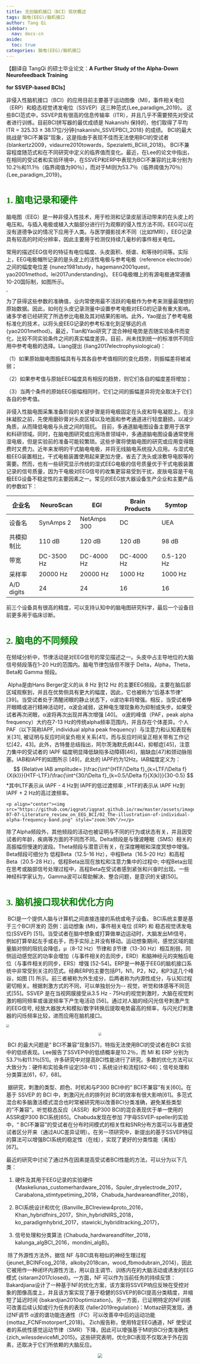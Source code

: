 ```yaml
---
title: 无创脑机接口（BCI）现状概述
tags: 脑电(EEG)/脑机接口
author: Tang Qi
sidebar:
  nav: docs-cn
aside:
  toc: true
categories: 脑电(EEG)/脑机接口
---
```


【翻译自 TangQi 的硕士毕业论文：**A Further Study of the Alpha-Down Neurofeedback Training**

**for SSVEP-based BCIs**】

​	非侵入性脑机接口（BCI）的应用目前主要基于运动图像（MI)，事件相关电位（ERP）和稳态视觉诱发电位（SSVEP）这三种范式{Lee_paradigm_2019}。 这些BCI范式中，SSVEP具有很高的信息传输率（ITR），并且几乎不需要预先对受试者进行训练。目前BCI拼写器的最优成绩是 Nakanishi 保持的，他们取得了平均 ITR = 325.33 ± 38.17位/分钟{nakanishi_SSVEPBCI_2018} 的成绩。 BCI的最大挑战是“BCI不兼容”现象，这是指由于表现不佳而无法使用BCI的受试者{blankertz2009，vidaurre2010towards，Spezialetti_BCIill_2018}。 BCI不兼容程度随范式和在不同研究中定义的临界值而变化。最近，在Lee的论文中指出，在相同的受试者和实验环境中，在SSVEP和ERP中表现为BCI不兼容的比率分别为10.2％和11.1％（临界阈值为90％），而对于MI则为53.7％（临界阈值为70％）{Lee_paradigm_2019}。

<!--more-->

# <font face="黑体" color=green size=5>1. 脑电记录和硬件</font>

​	脑电图（EEG）是一种非侵入性技术，用于检测和记录皮层活动带来的在头皮上的电压和。与插入电极或植入大脑部分进行行为观察的侵入性方法不同，EEG可以在没有道德争议的情况下应用于人类。与医学摄影技术不同（比如fMRI），EEG记录具有较高的时间分辨率，因此主要用于检测仅持续几毫秒的事件相关电位。

​	常用的描述EEG信号的特征有电位幅度、头皮面积、频谱、和等待时间等。实际上，EEG电极帽所记录的是头皮上的活性电极与参考电极（reference electrode）之间的幅度电位差 {nunez1981study，hagemann2001quest，yao2001method，lei2017understanding}。 EEG电极帽上的有源电极通常遵循10-20国际制，如图所示。

<img src="https://github.com/iqgnat/iqgnat.github.io/raw/master/assets/images/2019-07-07-Literature_review_on_EEG_BCI/01_1020_system.png" style="zoom:30%" />

​	为了获得这些参数的准确值，业内常使用最不活跃的电极作为参考来测量最理想的原始数据。因此，如何在头皮记录测量中设置参考电极对EEG的记录有重大影响。诸多学者已经研究了所选参比电极及其对结果的影响。此外，Yao提出了参考电极标准化的技术，以将头皮EEG记录的参考标准化到足够远的点{yao2001method}。最近，Tian和Yao研究了混合神经电势是否随实验条件而变化，比较不同实验条件之间的真实幅度差异。目前，尚未找到统一的标准供不同应用中参考电极的选择。Liang提出 {liang2017electrophysiological}：

​	（1）如果原始脑电图振幅具有与其各自参考值相同的变化趋势，则振幅差将被减弱； 

​	（2）如果参考值与原始EEG幅度具有相反的趋势，则它们各自的幅度差将增加； 

​	（3）当两个条件的原始EEG振幅相同时，它们之间的振幅差异将完全取决于它们各自的参考值。

​	非侵入性脑电图采集准备阶段的关键步骤是将电极固定在头皮和导电凝胶上。在涂抹凝胶之前，先使用磨砂膏对头皮区域以及地面和参考通道进行轻度磨损，以减少角质，从而降低电极与头皮之间的阻抗。 目前，多通道脑电图设备主要用于医学和科研领域。同时，在脑电图研究或应用场景领域中，多通道脑电图设备通常使用湿电极，但是实验前的准备可能较繁琐。这些步骤将使脑电图的研究或应用变得既费时又费力。近年来发明的干式脑电电极，并将无线脑电系统投入应用。与湿式电极EEG装置相比，干式电极装置使用起来更加方便，省去了洗头或涂敷导电胶等的需要。然而，也有一些研究显示传统的湿式EEG电极的信号质量优于干式电极装置记录的信号质量，因为干电极对EEG信号的收集更容易受到干扰，皮肤电容是干电极EEG设备不稳定性的主要因素之一。常见的EEG放大器设备生产企业和主要产品的参数如下：

| 企业名     | NeuroScan  | EGI         | Brain Products | Symtop     |
| ---------- | ---------- | ----------- | -------------- | ---------- |
| 设备名     | SynAmps 2  | NetAmps 300 | DC             | UEA        |
| 共模抑制比 | 110 dB     | 120 dB      | 120 dB         | 98 dB      |
| 带宽       | DC-3500 Hz | DC-4000 Hz  | DC-4000 Hz     | 0.5-120 Hz |
| 采样率     | 20000 Hz   | 20000 Hz    | 1000 Hz        | 1000 Hz    |
| A/D digits | 24         | 24          | 16             | 16         |

​	前三个设备具有很高的精度，可以支持认知中的脑电图研究科学，最后一个设备目前更多用于临床诊断。


# <font face="黑体" color=green size=5>2. 脑电的不同频段</font>

​	在频域分析中，节律活动是对EEG信号的常见描述之一。头皮中占主导地位的大脑信号频段落在1–20 Hz的范围内。脑电节律包括但不限于 Delta，Alpha，Theta，Beta和 Gamma 频段。

​	Alpha是由Hans Berger定义的从 8 Hz 到12 Hz 的主要EEG频段。主要在脑后部区域观察到，并且在优势侧具有更大的幅度，因此，它也被称为“后基本节律” [39]。当受试者处于清醒闭眼的静止状态下，α波功率将增强。相反，当受试者睁开眼睛或进行精神活动时，α波会减弱，这种电生理现象称为抑制或失步。如果受试者再次闭眼，α波将再次出现并再次增强 [40]。 α波的峰值（PAF，peak alpha frequency）大约在7-13 Hz的传统alpha频率范围内，并且存在个体差异。个人PAF（以下简称IAPF, individual alpha peak frequency）与注意力和认知表现有关[31], 被证明与反应时间呈负相关关系[41]，而与反应时间呈正相关带有工作记忆[42，43]。此外，古特曼总结指出，阿尔茨海默氏病[44]，抑郁症[45]，注意力集中的受试者的 IAPF 幅度明显降低缺陷多动障碍[46]，脑缺血[47]和颈动脉阻塞。IAB和IAPF的如图所示 [49]，此处的 IAPF约为12Hz。IAB幅度定义为：
$$
{Relative IAB amplitude= }\frac{\int^{HTF/\Delta f}_{k=LTF/\Delta f}{X(k)}}{HTF-LTF}/\frac{\int^{30/\Delta f}_{k=0.5/\Delta f}{X(k)}}{30-0.5}
$$
*其中LTF表示从 IAPF - 4 Hz到 IAPF的低过渡频率 , HTF的表示从 IAPF Hz到 IAPF + 2 Hz的高过渡频率。

	<p align="center"><img src="https://github.com/iqgnat/iqgnat.github.io/raw/master/assets/images/2019-07-07-Literature_review_on_EEG_BCI/02_The-illustration-of-individual-alpha-frequency-band.png" style="zoom:50%"/></p>

​	除了Alpha频段外，其他频段的活动也被证明与不同的行为或状态有关，并且因受试者的年龄，疾病等方面的不同而不同。Delta频段是与慢波睡眠（SMS）相关的高振幅但慢速的波段。Theta频段与潜意识有关，在深度睡眠和深度冥想中增强。Beta频段可细分为 低程Beta（12.5-16 Hz），中程Beta（16.5-20 Hz）和高程Beta（20.5-28 Hz）。低程Beta出现在放松和注意力集中的过程中; 中程Beta出现在思考或脑部信号处理过程中，高程Beta在受试者感到紧张和兴奋时出现。一些神经科学家认为，Gamma波可以帮助解决、整合问题，是意识的关键[50]。



# <font face="黑体" color=green size=5>3. 脑机接口现状和优化方向</font>

​	BCI是一个提供人脑与计算机之间直接连接的系统或电子设备。 BCI系统主要是基于三个BCI开发的
范例：运动想象 (MI)，事件相关电位 (ERP) 和 稳态视觉诱发电位(SSVEP) [51]。当受试者在脑中想象或打算做单边运动时，大脑发出MI信号，例如打算举起左手或右手，而手实际上并没有移动。运动想象期间，感觉区域的能量脑对侧的阻抗会降低，μ（8-12 Hz）节律和 β节律（13-30 Hz）相互削弱，同侧运动感觉区的功率会增加（与事件相关的去同步，ERD）和脑神经元的突触后电位（与事件相关的同步，ERS）增强 [52-54]。ERP是一种基于EEG的脑机接口系统中非常受到关注的范式。经典ERP的主要包括P1，N1，P2，N2，和P3这几个峰谷，如图 [1] 所示。前三者被称为外生成分，后两者称为内源性成分，与认知过程密切相关。根据刺激方式的不同，可以单独划分为-- 视觉，听觉和体感等不同范式[55]。SSVEP 是在当视网膜接受从3.5 Hz - 75Hz的视觉刺激时，大脑在视觉刺激的相同频率或谐波频率下产生电活动  [56]。通过对人脑的经闪光信号刺激产生的EEG信号, 经放大器放大和模拟/数字转换后提取电势最高的频率，与闪光灯刺激器的闪烁频率比较，进而应用在脑机接口。

<img src="https://github.com/iqgnat/iqgnat.github.io/raw/master/assets/images/2019-07-07-Literature_review_on_EEG_BCI/03_ERPsample.png" style="zoom:50%" />

<p align="center"><img src="https://github.com/iqgnat/iqgnat.github.io/raw/master/assets/images/2019-07-07-Literature_review_on_EEG_BCI/04_ITRofBCIs.png" style="zoom:50%"/></p>



​	BCI 的最大问题是“ BCI不兼容”现象[57]，特指无法使用BCI的受试者在BCI 实验中的低绩表现。Lee报告了SSVEP中的低绩概率是10.2％，而 MI 和 ERP 分别为53.7％和11.1％[51]。许多研究中对提高BCI性能进行了研究。多数的优化方法可以大致分为：硬件和实验条件设定[58-61]；系统设计和流程[62-66]；信号处理和分类算法[61，67，68]。

​	据研究，刺激的类型、颜色、时机和与P300 BCI中的“ BCI不兼容”有关[60]。在基于 SSVEP 的 BCI 中，刺激闪光点的排列对 BCI的效率有很大影响[61]。多范式混合和多脑激活模式混合也时常被研究用以改善BCI分类准确，避免某些类型的“不兼容”。听觉稳态反应（ASSR）和P300 BCI的混合表现优于单一使用的ASSR或P300 BCI系统[65]。Chabuda发现在参加 7字母SSVEP-speller的实验中，“ BCI不兼容”的受试者在分布时间模式的相关性和SNR分布方面可以与普通受试者区分开来（通过AUC差异证明）。在另一项研究中，新提出的基于SSVEP特征的算法可以增强BCI系统的稳定性（在线），实现了更好的分类性能（离线）[67]。

​	最近的研究中讨论了通过外在因素提高受试者BCI性能的方法，可以分为以下几类：

1. 硬件及其用于EEG记录的实验硬件 {Maskeliunas_customerhardware_2016，Spuler_dryelectrode_2017，Carabalona_stimtypetiming_2018，Chabuda_hardwareandfilter_2018}，

2. BCI系统设计和优化 {Banville_BCIreview4proto_2016，Khan_hybridfnirs_2017，Shin_hybridNIRS_2018，ko_paradigmhybrid_2017，stawicki_hybriditracking_2017}，
3. 信号处理和分类算法 {Chabuda_hardwareandfilter_2018，kalunga_algBCI_2016，mondini_algB}。
   

​    除了外源性方法外，据信 NF 与BCI具有相似的神经生理过程 {jeunet_BCINFcog_2018，alkoby2018can，wood_fbmodubrain_2014}，因此它被用作一种闭环内源性方法，用以自主调节、训练内在的大脑活动或诱发的EEG模式 {sitaram2017closed}。一方面，NF 可以作为当前任务的持续反馈： Bakardjiana设计了一种基于NF的优化方案，该方案将SSVEP响应反映在受控对象的图像高度上，并且该方案实现了基于稳健的SSVEP的BCI提高分类精度，并缩短了延迟时间 {bakardjian2010optimization}。另一方面，已证明特定的NF训练可改善后续认知或行为任务的表现 {faller2019regulation}：Mottaz研究发现，通过NF调节 α波的谱功能连通性（FC）可以改善卒中后的运动功能 {mottaz_FCNFmotorperf_2018}。 Zich报告称，使用特定EEG通道，NF 使受试者的系统性感觉运动节律（SMR）下降，因此可以增强基于MI的BCI分类准确性 {zich_wilessdeviceMI_2015}。这些研究表明，优化BCI表现不仅取决于外在因素，还取决于它们所依赖的大脑反应。

<p align="center"><img src="https://github.com/iqgnat/iqgnat.github.io/raw/master/assets/images/2019-07-07-Literature_review_on_EEG_BCI/05_NeurofeedbackSample.png" style="zoom:70%"/></p>



